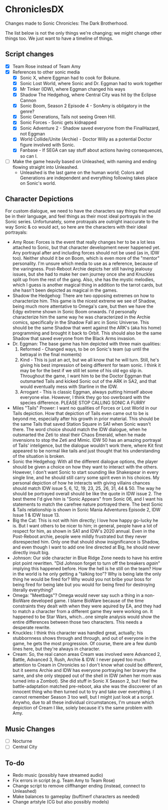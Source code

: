 # ChroniclesDX
Changes made to Sonic Chronicles: The Dark Brotherhood.

The list below is not the only things we're changing; we might change other things too. We just want to have a timeline of things.

## Script changes

- [X] Team Rose instead of Team Amy
- [X] References to other sonic media
  - [X] Sonic X, where Eggman had to cook for Bokune.
  - [X] Sonic Lost World, where Sonic and Dr. Eggman had to work together
  - [X] Mr Tinker (IDW), where Eggman changed his ways
  - [X] Shadow The Hedgehog, where Central City was hit by the Eclipse Cannon
  - [X] Sonic Boom, Season 2 Episode 4 - SonAmy is obligatory in the genre?
  - [X] Sonic Generations, Tails not seeing Green Hill.
  - [X] Sonic Forces - Sonic gets kidnapped
  - [X] Sonic Adventure 2 - Shadow saved everyone from the FinalHazard, not Eggman
  - [X] World Collide/Unite (Archie) - Doctor Willy as a potential Doctor figure involved with Sonic.
  - [X] Fanbase - If SEGA can say stuff about actions having consequences, so can I.
- [ ] Make the game heavily based on Unleashed, with naming and ending flowing straight into Unleashed.
  - Unleashed is the last game on the human world; Colors and Generations are independent and everything following takes place on Sonic's world.

## Character Depictions

For custom dialogue, we need to have the characters say things that would be in their language, and feel things as their most ideal portrayals in the Sonic series. Unfortunately, some protrayals are outright inaccurate to the way Sonic & co would act, so here are the characters with their ideal portrayals:

- Amy Rose: Forces is the event that really changes her to be a lot less attached to Sonic, but that character development never happened yet. Any portrayal after and including forces should not be used (as in, IDW too). Neither should it be on Boom, which is even more of the "mentor" personality. I'm unsure which media to use as a reference, because of the varingness. Post-Reboot Archie depicts her still having jealousy issues, but she had to make her own journey once she and Knuckles split up from the rest of the gang. Also, she has the mystic melodies, which I guess is another magical thing in addition to the tarrot cards, but she hasn't been depicted as magical in the games.
- Shadow the Hedgehog: There are two opposing extremes on how to characterize him. This game is the nicest extreme we see of Shadow, being much more attentative to Omega's care, but then we have the Edgy extreme shown in Sonic Boom onwards. I'd personally characterize him the same way he was characterized in the Archie comics, specifically in the Shadow Fall arc in Sonic Universe. This should be the same Shadow that went against the ARK's (aka his home) programming and brought it back to Orbit. This should also be the same Shadow that saved everyone from the Black Arms invasion. 
- Dr. Eggman: The base game has him depicted with three main qualities:
  1. Reformed - Changed ways, to be on Sonic's team (up until the betrayal in the final moments)
  2. Kind - This is just an act, but we all know that he will turn. Still, he's giving his best impression of being different for team sonic. I think it may be for the best if we still let some of his old ego slip in. Throughout the game, I want him to be the Doctor Eggman that outsmarted Tails and kicked Sonic out of the ARK in SA2, and that would eventually mess with Starline in the IDW.
  3. Arrogant - This is classic Eggman, always putting himself above everyone else. However, I think they go too overboard with the species difference. PLEASE STOP CALLING SONIC A FURRY
- Miles "Tails" Prower: I want no qualities of Forces or Lost World in our Tails depiction. How that depiction of Tails even came out to be is beyond me, especially after his growth in prior material. This should be the same Tails that saved Station Square in SA1 when Sonic wasn't there. The word choice should match the IDW dialogue, when he outsmarted the Zeti to steal their Chaos Emerald, when he made invensions to stop the Zeti and Mimic. IDW 50 has an amazing portrayal of Tails' inteligence, but the dialogue wouldn't work there, where Kit first appeared to be normal like tails and just thought that his understanding of the situation is broken.
- Sonic the Hedgehog: With all the different dialogue options, the player should be given a choice on how they want to interact with the others. However, I don't want Sonic to start sounding like Shakespear in every single line, and he should still carry some spirit even in his choices. My personal depiction of how he interacts with giving villains chances should match IDW issue 5, 6, 12, 19, 23, 25, 26, 31, 44 & 50. The way he should be portrayed overall should be like the quote in IDW issue 2. The best theme I'd give him is "Sonic Appears" from Sonic 06, and I want his statements to match the carefree nature portrayed there. The best Sonic & Tails relationship is shown in Sonic Mania Adventures Episode 2, IDW Issue 1 & IDW Issue 13.
- Big the Cat: This is not with him directly; I love how happy go-lucky he is. But I want others to be nicer to him; in general, people have a lot of respect for him, as shown in SA1 and IDW's 2020 annual. Even in the Post-Reboot archie, people were mildly frustrated but they never disrespected him. Only one that should show insignificance is Shadow, and even though I want to add one line directed at Big, he should never directly insult big.
- Johnson: Our side character in Blue Ridge Zone needs to have his entire plot point rewritten. "Did Johnson forget to turn off the breakers *again*" implying this happened before. How the hell is he still on the team? How in the world is he only getting a "talking too"? Why is being late the only thing he would be fired for? Why would you not bribe your boss for being fired for being late but you would for being fired for destroying literally everything?
- Omega: "Meetbags"? Omega would never say such a thing in a non-BioWare developed game. I blame BioWare because of the time constraints they dealt with when they were aquired by EA, and they had to match a character from a different game they were working on. It happened to be Star Wars, which...one simple analysis would show the entire differences between those two characters. This needs a desperate rewrite.
- Knuckles: I think this character was handled great, actually; his stubbornness shows through and through, and out of everyone in the game, he gets the most progression. Of course, there are a few dumb lines here, but they're always in character.
- Cream: So, the real canon areas Cream was involved were Advanced 2, Battle, Advanced 3, Rush, Archie & IDW. I never payed too much attention to Cream in Chronicles so I don't know what could be different, but it seems Archie and IDW has everyone portraying her bravery the same, and she only stepped out of the shell in IDW (when her mom was turned into a Zombot). She did stuff in Sonic X Season 2, but I feel the battle-adaptation matched pre-reboot, aka she was the discoverer of an innocent thing who then turned out to try and take over everything. I cannot remember Season 3 too well, but I might just look at a script. Anywho, due to all these individual circumstances, I'm unsure which depiction of Cream I like, solely because it's the same problem with Amy.

## Music Changes

- [ ] Nocturne
- [ ] Central City

## To-do
- Redo music (possibly have streamed audio)
- Fix errors in script (e.g. Team Amy to Team Rose)
- Change script to remove cliffhanger ending (instead, connect to Unleashed)
- Make balances to gameplay (buff/nerf characters as needed)
- Change artstyle (CG but also possibly models)
